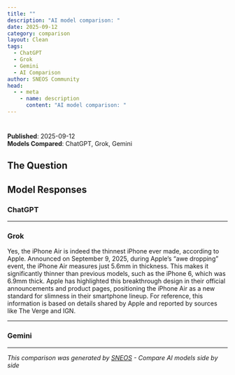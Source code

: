 ```yaml
---
title: ""
description: "AI model comparison: "
date: 2025-09-12
category: comparison
layout: Clean
tags:
  - ChatGPT
  - Grok
  - Gemini
  - AI Comparison
author: SNEOS Community
head:
  - - meta
    - name: description
      content: "AI model comparison: "
---
```


# 

**Published**: 2025-09-12  
**Models Compared**: ChatGPT, Grok, Gemini

## The Question



## Model Responses

### ChatGPT



---

### Grok

Yes, the iPhone Air is indeed the thinnest iPhone ever made, according to Apple. Announced on September 9, 2025, during Apple’s “awe dropping” event, the iPhone Air measures just 5.6mm in thickness. This makes it significantly thinner than previous models, such as the iPhone 6, which was 6.9mm thick. Apple has highlighted this breakthrough design in their official announcements and product pages, positioning the iPhone Air as a new standard for slimness in their smartphone lineup. For reference, this information is based on details shared by Apple and reported by sources like The Verge and IGN.

---

### Gemini



---

*This comparison was generated by [SNEOS](https://sneos.com) - Compare AI models side by side*

